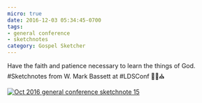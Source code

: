 ```yaml
---
micro: true
date: 2016-12-03 05:34:45-0700
tags:
- general conference
- sketchnotes
category: Gospel Sketcher
---
```


Have the faith and patience necessary to learn the things of God.
#Sketchnotes from W. Mark Bassett at #LDSConf ✍🏼⛪️

[![Oct 2016 general conference sketchnote 15](http://www.gospelsketcher.org/uploads/2018/270248615c.jpg)](http://www.gospelsketcher.org/uploads/2018/270248615c.jpg)